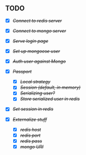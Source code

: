 ## TODO

* [X] ~~*Connect to redis server*~~
* [X] ~~*Connect to mongo server*~~
* [X] ~~*Serve login page*~~
* [X] ~~*Set up mongoose user*~~
* [X] ~~*Auth user against Mongo*~~
* [X] ~~*Passport*~~
  * [X] ~~*Local strategy*~~
  * [X] ~~*Session (default, in memory)*~~
  * [X] ~~*Serializing user?*~~
  * [X] ~~*Store serialized user in redis*~~
* [X] ~~*Set session in redis*~~

* [X] ~~*Externalize stuff*~~
  * [X] ~~*redis host*~~
  * [X] ~~*redis port*~~
  * [X] ~~*redis pass*~~
  * [X] ~~*mongo URI*~~
